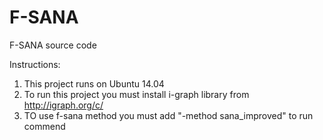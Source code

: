# F-SANA
F-SANA source code

Instructions:
1. This project runs on Ubuntu 14.04
2. To run this project you must install i-graph library from http://igraph.org/c/
3. TO use f-sana method you must add "-method sana_improved" to run commend
